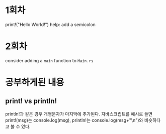 # 1회차 
print!("Hello World!")
help: add a semicolon

# 2회차
consider adding a `main` function to `Main.rs`

# 공부하게된 내용

## print! vs println!
println!과 같은 경우 개행문자가 마지막에 추가된다. 자바스크립트를 예시로 들면
print!(msg)는 console.log(msg), println!는 console.log(msg+"\n")와 비슷하다고 볼 수 있다.